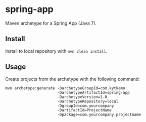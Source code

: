# spring-app

Maven archetype for a Spring App (Java 7).

## Install

Install to local repository with `mvn clean install`.

## Usage

Create projects from the archetype with the following command:

```
mvn archetype:generate -DarchetypeGroupId=com.kytkemo
                       -DarchetypeArtifactId=spring-app
                       -DarchetypeVersion=1.0
                       -DarchetypeRepository=local
                       -DgroupId=com.yourcompany 
                       -DartifactId=ProjectName
                       -Dpackage=com.yourcompany.projectname
```
